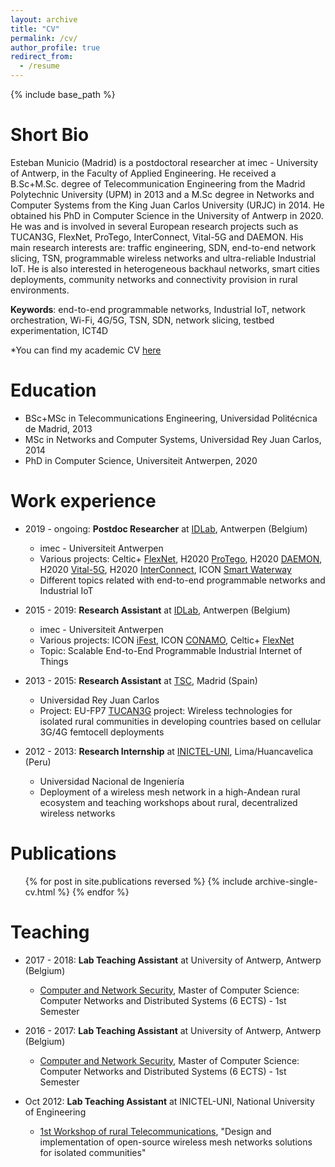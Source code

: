 ```yaml
---
layout: archive
title: "CV"
permalink: /cv/
author_profile: true
redirect_from:
  - /resume
---
```


{% include base_path %}

Short Bio
======
Esteban Municio (Madrid) is a postdoctoral researcher at imec - University of Antwerp, in the Faculty of Applied Engineering. He received a B.Sc+M.Sc. degree of Telecommunication Engineering from the Madrid Polytechnic University (UPM) in 2013 and a M.Sc degree in Networks and Computer Systems from the King Juan Carlos University (URJC) in 2014. He obtained his PhD in Computer Science in the University of Antwerp in 2020. He was and is involved in several European research projects such as TUCAN3G, FlexNet, ProTego, InterConnect, Vital-5G and DAEMON. His main research interests are: traffic engineering, SDN, end-to-end network slicing, TSN, programmable wireless networks and ultra-reliable Industrial IoT. He is also interested in heterogeneous backhaul networks, smart cities deployments, community networks and connectivity provision in rural environments.

**Keywords**: end-to-end programmable networks, Industrial IoT, network orchestration, Wi-Fi, 4G/5G, TSN, SDN, network slicing, testbed experimentation, ICT4D

*You can find my academic CV [here](https://github.com/emunicio/emunicio.github.io/blob/master/files/Esteban_Municio_resume_Aug2021.pdf)

Education
======
* BSc+MSc in Telecommunications Engineering, Universidad Politécnica de Madrid, 2013
* MSc in Networks and Computer Systems, Universidad Rey Juan Carlos, 2014
* PhD in Computer Science, Universiteit Antwerpen, 2020

Work experience
======
* 2019 - ongoing: **Postdoc Researcher** at [IDLab](https://www.uantwerpen.be/en/research-groups/idlab/), Antwerpen (Belgium)
  * imec - Universiteit Antwerpen
  * Various projects: Celtic+ [FlexNet](https://www.celticnext.eu/project-flexnet/), H2020 [ProTego](https://protego-project.eu/), H2020 [DAEMON](https://h2020daemon.eu/), H2020 [Vital-5G](https://www.vital5g.eu/), H2020 [InterConnect](https://interconnectproject.eu/), ICON [Smart Waterway](https://www.imec-int.com/en/research-portfolio/smartwaterway)
  * Different topics related with end-to-end programmable networks and Industrial IoT

* 2015 - 2019: **Research Assistant** at [IDLab](https://www.uantwerpen.be/en/research-groups/idlab/), Antwerpen (Belgium)
  * imec - Universiteit Antwerpen
  * Various projects: ICON [iFest](https://www.imec-int.com/en/what-we-offer/research-portfolio/ifest), ICON [CONAMO](https://www.imec-int.com/en/what-we-offer/research-portfolio/conamo), Celtic+ [FlexNet](https://www.celticnext.eu/project-flexnet/)
  * Topic: Scalable End-to-End Programmable Industrial Internet of Things

* 2013 - 2015: **Research Assistant** at [TSC](https://www.tsc.urjc.es/), Madrid (Spain)
  * Universidad Rey Juan Carlos
  * Project: EU-FP7 [TUCAN3G](https://ict-tucan3g.upc.edu/) project: Wireless technologies for
isolated rural communities in developing countries based on cellular 3G/4G femtocell deployments

* 2012 - 2013: **Research Internship** at [INICTEL-UNI](https://www.inictel-uni.edu.pe/), Lima/Huancavelica (Peru)
  * Universidad Nacional de Ingeniería
  * Deployment of a wireless mesh network in a high-Andean rural ecosystem and teaching workshops
about rural, decentralized wireless networks


Publications
======
  <ul>{% for post in site.publications reversed %}
    {% include archive-single-cv.html %}
  {% endfor %}</ul>

Teaching
======
* 2017 - 2018: **Lab Teaching Assistant** at University of Antwerp, Antwerp (Belgium)
    * [Computer and Network Security](https://www.inictel-uni.edu.pe/), Master of Computer Science: Computer Networks and Distributed Systems (6 ECTS) - 1st Semester

* 2016 - 2017: **Lab Teaching Assistant** at University of Antwerp, Antwerp (Belgium)
    * [Computer and Network Security](https://www.inictel-uni.edu.pe/), Master of Computer Science: Computer Networks and Distributed Systems (6 ECTS) - 1st Semester

* Oct 2012: **Lab Teaching Assistant** at INICTEL-UNI, National University of Engineering
    * [1st Workshop of rural Telecommunications](https://core.ac.uk/download/pdf/12001778.pdf), "Design and implementation of open-source wireless mesh networks solutions for isolated communities"

